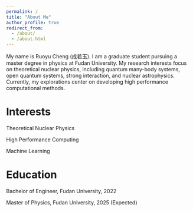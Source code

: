 ```yaml
---
permalink: /
title: "About Me"
author_profile: true
redirect_from: 
  - /about/
  - /about.html
---
```


My name is Ruoyu Cheng \(成若玉\).
I am a graduate student pursuing a master degree in physics at Fudan University. My research interests focus on theoretical nuclear physics, including quantum many-body systems, open quantum systems, strong interaction, and nuclear astrophysics. Currently, my explorations center on developing high performance computational methods. 


Interests
======
Theoretical Nuclear Physics

High Performance Computing

Machine Learning

Education
======
Bachelor of Engineer, Fudan University, 2022

Master of Physics, Fudan University, 2025 \(Expected\)

